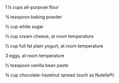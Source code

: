1 ¼ cups all-purpose flour

¾ teaspoon baking powder

½ cup white sugar

½ cup cream cheese, at room temperature

½ cup full fat plain yogurt, at room temperature

3 eggs, at room temperature

½ teaspoon vanilla bean paste

¾ cup chocolate-hazelnut spread (such as Nutella®)